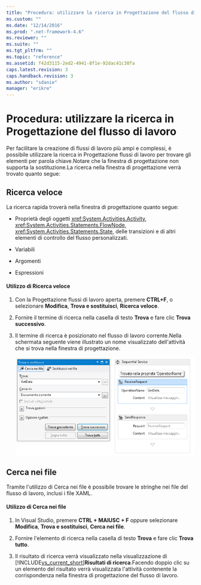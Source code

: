 ```yaml
---
title: "Procedura: utilizzare la ricerca in Progettazione del flusso di lavoro | Microsoft Docs"
ms.custom: ""
ms.date: "12/14/2016"
ms.prod: ".net-framework-4.6"
ms.reviewer: ""
ms.suite: ""
ms.tgt_pltfrm: ""
ms.topic: "reference"
ms.assetid: f42d3115-2ed2-4941-8f1e-92dac41c30fa
caps.latest.revision: 3
caps.handback.revision: 3
ms.author: "sdanie"
manager: "erikre"
---
```

# Procedura: utilizzare la ricerca in Progettazione del flusso di lavoro
Per facilitare la creazione di flussi di lavoro più ampi e complessi, è possibile utilizzare la ricerca in Progettazione flussi di lavoro per trovare gli elementi per parola chiave.Notare che la finestra di progettazione non supporta la sostituzione.La ricerca nella finestra di progettazione verrà trovato quanto segue:  
  
## Ricerca veloce  
 La ricerca rapida troverà nella finestra di progettazione quanto segue:  
  
-   Proprietà degli oggetti <xref:System.Activities.Activity>, <xref:System.Activities.Statements.FlowNode>, <xref:System.Activities.Statements.State>, delle transizioni e di altri elementi di controllo del flusso personalizzati.  
  
-   Variabili  
  
-   Argomenti  
  
-   Espressioni  
  
#### Utilizzo di Ricerca veloce  
  
1.  Con la Progettazione flussi di lavoro aperta, premere **CTRL\+F**, o selezionare **Modifica**, **Trova e sostituisci**, **Ricerca veloce**.  
  
2.  Fornire il termine di ricerca nella casella di testo **Trova** e fare clic **Trova successivo**.  
  
3.  Il termine di ricerca è posizionato nel flusso di lavoro corrente.Nella schermata seguente viene illustrato un nome visualizzato dell'attività che si trova nella finestra di progettazione.  
  
     ![Risultato della ricerca nella finestra di progettazione flussi di lavoro](../workflow-designer/media/designersearch.png "DesignerSearch")  
  
## Cerca nei file  
 Tramite l'utilizzo di Cerca nei file è possibile trovare le stringhe nei file del flusso di lavoro, inclusi i file XAML.  
  
#### Utilizzo di Cerca nei file  
  
1.  In Visual Studio, premere **CTRL \+ MAIUSC \+ F** oppure selezionare **Modifica**, **Trova e sostituisci**, **Cerca nei file**.  
  
2.  Fornire l'elemento di ricerca nella casella di testo **Trova** e fare clic **Trova tutto**.  
  
3.  Il risultato di ricerca verrà visualizzato nella visualizzazione di [!INCLUDE[vs_current_short](../code-quality/includes/vs_current_short_md.md)]**Risultati di ricerca**.Facendo doppio clic su un elemento del risultato verrà visualizzata l'attività contenente la corrispondenza nella finestra di progettazione del flusso di lavoro.